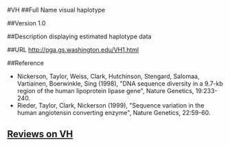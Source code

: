 #VH
##Full Name
visual haplotype

##Version
1.0

##Description
displaying estimated haplotype data

##URL
http://pga.gs.washington.edu/VH1.html

##Reference
* Nickerson, Taylor, Weiss, Clark, Hutchinson, Stengard, Salomaa, Vartiainen, Boerwinkle, Sing (1998), "DNA sequence diversity in a 9.7-kb region of the human lipoprotein lipase gene", Nature Genetics, 19:233-240.
* Rieder, Taylor, Clark, Nickerson (1999), "Sequence variation in the human angiotensin converting enzyme", Nature Genetics, 22:59-60.


## [Reviews on VH](https://github.com/gaow/genetic-analysis-software/issues/604)